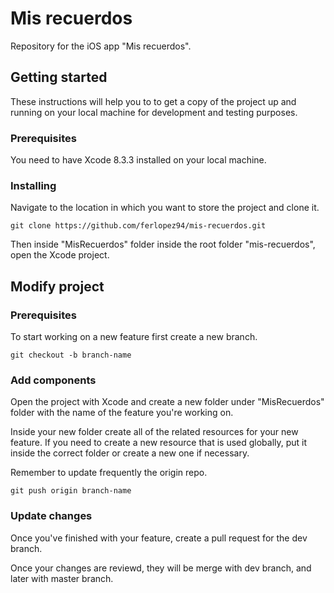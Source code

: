# Mis recuerdos
Repository for the iOS app "Mis recuerdos".

## Getting started

These instructions will help you to to get a copy of the project up and running on your local machine for development and testing purposes.

### Prerequisites
You need to have Xcode 8.3.3 installed on your local machine.

### Installing
Navigate to the location in which you want to store the project and clone it.

```
git clone https://github.com/ferlopez94/mis-recuerdos.git
```

Then inside "MisRecuerdos" folder inside the root folder "mis-recuerdos", open the Xcode project.

## Modify project

### Prerequisites
To start working on a new feature first create a new branch.

```
git checkout -b branch-name
```

### Add components
Open the project with Xcode and create a new folder under "MisRecuerdos" folder with the name of the feature you're working on.

Inside your new folder create all of the related resources for your new feature. If you need to create a new resource that is used globally, put it inside the correct folder or create a new one if necessary.

Remember to update frequently the origin repo.

```
git push origin branch-name
```


### Update changes
Once you've finished with your feature, create a pull request for the dev branch.

Once your changes are reviewd, they will be merge with dev branch, and later with master branch.